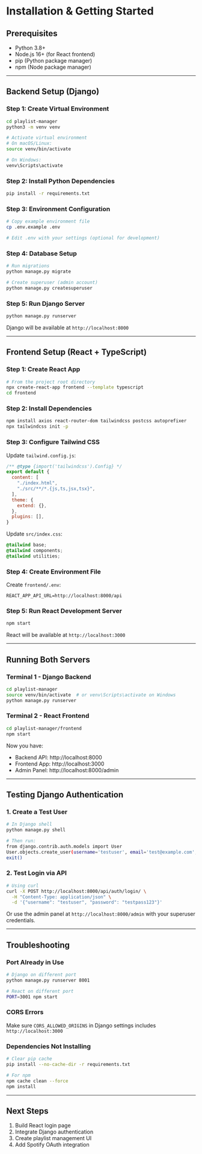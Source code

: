 # Installation & Getting Started

## Prerequisites

- Python 3.8+
- Node.js 16+ (for React frontend)
- pip (Python package manager)
- npm (Node package manager)

---

## Backend Setup (Django)

### Step 1: Create Virtual Environment

```bash
cd playlist-manager
python3 -m venv venv

# Activate virtual environment
# On macOS/Linux:
source venv/bin/activate

# On Windows:
venv\Scripts\activate
```

### Step 2: Install Python Dependencies

```bash
pip install -r requirements.txt
```

### Step 3: Environment Configuration

```bash
# Copy example environment file
cp .env.example .env

# Edit .env with your settings (optional for development)
```

### Step 4: Database Setup

```bash
# Run migrations
python manage.py migrate

# Create superuser (admin account)
python manage.py createsuperuser
```

### Step 5: Run Django Server

```bash
python manage.py runserver
```

Django will be available at `http://localhost:8000`

---

## Frontend Setup (React + TypeScript)

### Step 1: Create React App

```bash
# From the project root directory
npx create-react-app frontend --template typescript
cd frontend
```

### Step 2: Install Dependencies

```bash
npm install axios react-router-dom tailwindcss postcss autoprefixer
npx tailwindcss init -p
```

### Step 3: Configure Tailwind CSS

Update `tailwind.config.js`:

```javascript
/** @type {import('tailwindcss').Config} */
export default {
  content: [
    "./index.html",
    "./src/**/*.{js,ts,jsx,tsx}",
  ],
  theme: {
    extend: {},
  },
  plugins: [],
}
```

Update `src/index.css`:

```css
@tailwind base;
@tailwind components;
@tailwind utilities;
```

### Step 4: Create Environment File

Create `frontend/.env`:

```
REACT_APP_API_URL=http://localhost:8000/api
```

### Step 5: Run React Development Server

```bash
npm start
```

React will be available at `http://localhost:3000`

---

## Running Both Servers

### Terminal 1 - Django Backend

```bash
cd playlist-manager
source venv/bin/activate  # or venv\Scripts\activate on Windows
python manage.py runserver
```

### Terminal 2 - React Frontend

```bash
cd playlist-manager/frontend
npm start
```

Now you have:
- Backend API: http://localhost:8000
- Frontend App: http://localhost:3000
- Admin Panel: http://localhost:8000/admin

---

## Testing Django Authentication

### 1. Create a Test User

```bash
# In Django shell
python manage.py shell

# Then run:
from django.contrib.auth.models import User
User.objects.create_user(username='testuser', email='test@example.com', password='testpass123')
exit()
```

### 2. Test Login via API

```bash
# Using curl
curl -X POST http://localhost:8000/api/auth/login/ \
  -H "Content-Type: application/json" \
  -d '{"username": "testuser", "password": "testpass123"}'
```

Or use the admin panel at `http://localhost:8000/admin` with your superuser credentials.

---

## Troubleshooting

### Port Already in Use

```bash
# Django on different port
python manage.py runserver 8001

# React on different port
PORT=3001 npm start
```

### CORS Errors

Make sure `CORS_ALLOWED_ORIGINS` in Django settings includes `http://localhost:3000`

### Dependencies Not Installing

```bash
# Clear pip cache
pip install --no-cache-dir -r requirements.txt

# For npm
npm cache clean --force
npm install
```

---

## Next Steps

1. Build React login page
2. Integrate Django authentication
3. Create playlist management UI
4. Add Spotify OAuth integration

